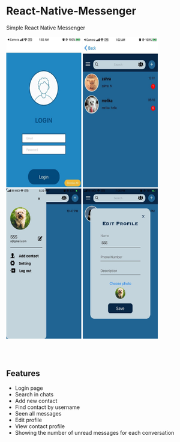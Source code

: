 # React-Native-Messenger
Simple React Native Messenger
<br />
<br />
<img src="images/photo_2019-09-24_21-33-44.jpg" width=200 height=400 />
<img src="images/photo_2019-09-24_21-33-45.jpg" width=200 height=400 />
<img src="images/photo_2019-09-30_13-52-54.jpg" width=200 height=400 />
<img src="images/photo_2019-09-30_15-35-12.jpg" width=200 height=400 />

<br />
<br />

<h2> Features </h2>
<ul>
  <li> Login page </li>
  <li> Search in chats </li>
  <li> Add new contact </li>
  <li> Find contact by username </li>
  <li> Seen all messages </li>
  <li> Edit profile </li>
  <li> View contact profile </li>
  <li> Showing the number of unread messages for each conversation </li>
</ul>
